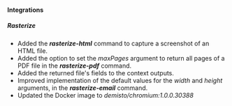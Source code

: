 #### Integrations
##### Rasterize
- Added the ***rasterize-html*** command to capture a screenshot of an HTML file.
- Added the option to set the *maxPages* argument to return all pages of a PDF file in the ***rasterize-pdf*** command.
- Added the returned file's fields to the context outputs.
- Improved implementation of the default values for the *width* and *height* arguments, in the ***rasterize-email*** command.
- Updated the Docker image to *demisto/chromium:1.0.0.30388*